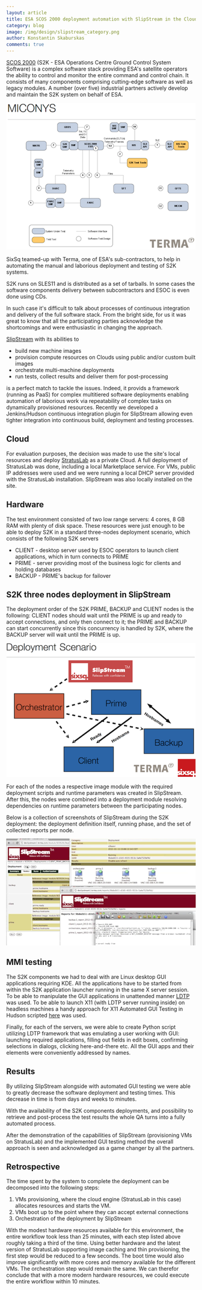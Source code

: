 ```yaml
---
layout: article
title: ESA SCOS 2000 deployment automation with SlipStream in the Cloud
category: blog
image: /img/design/slipstream_category.png
author: Konstantin Skaburskas
comments: true
---
```


[SCOS 2000](http://en.wikipedia.org/wiki/SCOS_2000) (S2K - ESA Operations Centre Ground Control System Software) is a complex software stack providing ESA's satellite operators the ability to control and monitor the entire command and control chain. It consists of many components comprising cutting-edge software as well as legacy modules. A number (over five) industrial partners actively develop and maintain the S2K system on behalf of ESA.

![MICONYS system](/img/content/MICONYS_600.png "MICONYS system")

SixSq teamed-up with Terma, one of ESA's sub-contractors, to help in automating the manual and laborious deployment and testing of S2K systems.

S2K runs on SLES11 and is distributed as a set of tarballs. In some cases the software components delivery between subcontractors and ESOC is even done using CDs.

In such case it's difficult to talk about processes of continuous integration and delivery of the full software stack. From the bright side, for us it was great to know that all the participating parties acknowledge the shortcomings and were enthusiastic in changing the approach.

[SlipStream](products/slipstream.html) with its abilities to

- build new machine images
- provision compute resources on Clouds using public and/or custom built images
- orchestrate multi-machine deployments
- run tests, collect results and deliver them for post-processing

is a perfect match to tackle the issues. Indeed, it provids a framework (running as PaaS) for complex multitiered software deployments enabling automation of laborious work via repeatability of complex tasks on dynamically provisioned resources. Recently we developed a Jenkins/Hudson continuous
integration plugin for SlipStream allowing even tighter integration into continuous build, deployment and testing processes.

Cloud
------

For evaluation purposes, the decision was made to use the site's local resources and deploy [StratusLab](http://stratuslab.github.com/) as a private Cloud. A full deployment of StratusLab was done, including a local Marketplace service. For VMs, public IP addresses were used and we were running a local DHCP server provided with the StratusLab installation. SlipStream was also locally installed on the site.

Hardware
------

The test environment consisted of two low range servers: 4 cores, 8 GB RAM with plenty of disk space. These resources were just enough to be able to deploy S2K in a standard three-nodes deployment scenario, which consists of the following S2K servers 

* CLIENT - desktop server used by ESOC operators to launch client applications, which in turn connects to PRIME
* PRIME  - server providing most of the business logic for clients and holding databases
* BACKUP - PRIME's backup for failover


S2K three nodes deployment in SlipStream
------

The deployment order of the S2K PRIME, BACKUP and CLIENT nodes is the following: CLIENT nodes should wait until the PRIME is up and ready to accept connections, and only then connect to it; the PRIME and BACKUP can start concurrently since this concurrency is handled by S2K, where the BACKUP server will wait until the PRIME is up.

![S2K Deployment Scenario](/img/content/DeplS2K_600.png "S2K Deployment Scenario")

For each of the nodes a respective image module with the required deployment scripts and runtime parameters was created in SlipStream. After this, the nodes were combined into a deployment module resolving dependencies on runtime parameters between the participating nodes.

Below is a collection of screenshots of SlipStream during the S2K deployment: the deployment definition itself, running phase, and the set of collected reports per node.

![S2K Deployment with SlipStream](/img/content/SS_S2K_depl_600.png "S2K Deployment with SlipStream")

MMI testing
------

The S2K components we had to deal with are Linux desktop GUI applications requiring KDE. All the applications have to be started from within the S2K application launcher running in the same X server session. To be able to manipulate the GUI applications in unattended manner [LDTP](http://ldtp.freedesktop.org/) was used. To be able to launch X11 (with LDTP server running inside) on headless machines a handy approach for X11 Automated GUI Testing in Hudson scripted [here](https://code.launchpad.net/hudson-x11-guitest) was used.

Finally, for each of the servers, we were able to create Python script utilizing LDTP framework that was emulating a user working with GUI: launching required applications, filling out fields in edit boxes, confirming selections in dialogs, clicking here-and-there etc. All the GUI apps and their elements were conveniently addressed by names.

Results
------

By utilizing SlipStream alongside with automated GUI testing we were able to greatly decrease the software deployment and testing times. This decrease in time is from days and weeks to minutes.

With the availability of the S2K components deployments, and possibility to retrieve and post-process the test results the whole QA turns into a fully automated process.

After the demonstration of the capabilities of SlipStream (provisioning VMs on StratusLab) and the implemented GUI testing method the overall approach is seen and acknowledged as a game changer by all the partners.

Retrospective
------

The time spent by the system to complete the deployment can be decomposed into the following steps:

1. VMs provisioning, where the cloud engine (StratusLab in this case) allocates resources and starts the VM.
2. VMs boot up to the point where they can accept external connections
3. Orchestration of the deployment by SlipStream

With the modest hardware resources available for this environment, the entire workflow took less than 25 minutes, with each step listed above roughly taking a third of the time. Using better hardware and the
latest version of StratusLab supporting image caching and thin provisioning, the first step would be reduced to a few seconds. The boot time would also improve significantly with more cores and memory
available for the different VMs. The orchestration step would remain the same. We can therefor conclude
that with a more modern hardware resources, we could execute the entire workflow within 10 minutes.
